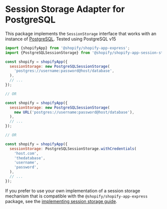 # Session Storage Adapter for PostgreSQL

This package implements the `SessionStorage` interface that works with an instance of [PostgreSQL](https://www.postgresql.org).
Tested using PostgreSQL v15

```js
import {shopifyApp} from '@shopify/shopify-app-express';
import {PostgreSQLSessionStorage} from '@shopify/shopify-app-session-storage-postgresql';

const shopify = shopifyApp({
  sessionStorage: new PostgreSQLSessionStorage(
    'postgres://username:password@host/database',
  ),
  // ...
});

// OR

const shopify = shopifyApp({
  sessionStorage: new PostgreSQLSessionStorage(
    new URL('postgres://username:password@host/database'),
  ),
  // ...
});

// OR

const shopify = shopifyApp({
  sessionStorage: PostgreSQLSessionStorage.withCredentials(
    'host.com',
    'thedatabase',
    'username',
    'password',
  ),
  // ...
});
```

If you prefer to use your own implementation of a session storage mechanism that is compatible with the `@shopify/shopify-app-express` package, see the [implementing session storage guide](https://github.com/Shopify/shopify-app-js/blob/main/packages/shopify-app-session-storage/implementing-session-storage.md).
